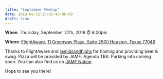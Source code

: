 ```yaml
---
title: "September Meetup"
date: 2018-08-31T13:55:43-06:00
draft: true
---
```

**When**: Thursday, September 27th, 2018 @ 6:00pm

**Where**: [FlightAware](https://flightaware.com/about/contact/ "FlightAware"), [11 Greenway Plaza, Suite 2900
Houston, Texas 77046](https://goo.gl/maps/XQ3wqBddPUP2)

Thanks to FlightAware and [@midsandhighs](https://twitter.com/midsandhighs) for hosting and providing beer & swag. Pizza will be provided by JAMF. Agenda TBA. Parking info coming soon. You can also find us on [JAMF Nation](https://www.jamf.com/jamf-nation/events/user-groups/228/houston-apple-admins-september-meet-up).

Hope to see you there!
